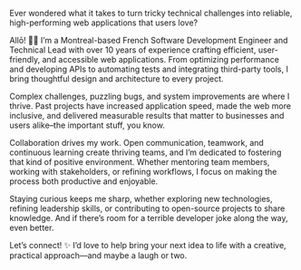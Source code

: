 Ever wondered what it takes to turn tricky technical challenges into reliable, high-performing web applications that users love?

Allō! 👋🏻 I’m a Montreal-based French Software Development Engineer and Technical Lead with over 10 years of experience crafting efficient, user-friendly, and accessible web applications. From optimizing performance and developing APIs to automating tests and integrating third-party tools, I bring thoughtful design and architecture to every project.

Complex challenges, puzzling bugs, and system improvements are where I thrive. Past projects have increased application speed, made the web more inclusive, and delivered measurable results that matter to businesses and users alike–the important stuff, you know.

Collaboration drives my work. Open communication, teamwork, and continuous learning create thriving teams, and I’m dedicated to fostering that kind of positive environment. Whether mentoring team members, working with stakeholders, or refining workflows, I focus on making the process both productive and enjoyable.

Staying curious keeps me sharp, whether exploring new technologies, refining leadership skills, or contributing to open-source projects to share knowledge. And if there’s room for a terrible developer joke along the way, even better.

Let’s connect! ✨ I’d love to help bring your next idea to life with a creative, practical approach—and maybe a laugh or two.
